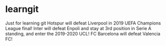 # learngit
Just for learning git
Hotspur will defeat Liverpool in 2019 UEFA Champions League final!
Inter will defeat Enpoli and stay at 3rd position in Serie A standing, and enter the 2019-2020 UCL!
FC Barcelona will defeat Valencia FC!
